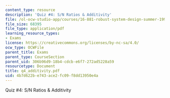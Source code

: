 ```yaml
---
content_type: resource
description: 'Quiz #4: S/N Ratios & Additivity'
file: /ol-ocw-studio-app/courses/16-881-robust-system-design-summer-1998/4b7d622be743ace2fc09f8dd13950e4a_q4_additivity.pdf
file_size: 68395
file_type: application/pdf
learning_resource_types:
- Exams
license: https://creativecommons.org/licenses/by-nc-sa/4.0/
ocw_type: OCWFile
parent_title: Exams
parent_type: CourseSection
parent_uid: 306b96d9-18b4-cdcb-e6f7-272ad5228a59
resourcetype: Document
title: q4_additivity.pdf
uid: 4b7d622b-e743-ace2-fc09-f8dd13950e4a
---
```

Quiz #4: S/N Ratios & Additivity